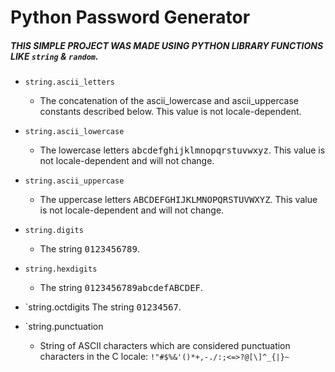 # Python Password Generator
##### THIS SIMPLE PROJECT WAS MADE USING PYTHON LIBRARY FUNCTIONS LIKE `string` & `random`.  
  
* `string.ascii_letters`
	- The concatenation of the ascii_lowercase and ascii_uppercase constants described below. This value is not locale-dependent.

* `string.ascii_lowercase` 
	- The lowercase letters  <kbd>abcdefghijklmnopqrstuvwxyz</kbd>. This value is not  locale-dependent and will not change. 

* `string.ascii_uppercase`
	- The uppercase letters <kbd>ABCDEFGHIJKLMNOPQRSTUVWXYZ</kbd>. This value is not locale-dependent and will not change.

* `string.digits`
	- The string <kbd>0123456789</kbd>.

* `string.hexdigits`
	- The string <kbd>0123456789abcdefABCDEF</kbd>.

* `string.octdigits
The string <kbd>01234567</kbd>.

* `string.punctuation
	- String of ASCII characters which are considered punctuation characters in the C locale: `!"#$%&'()*+,-./:;<=>?@[\]^_{|}~`
